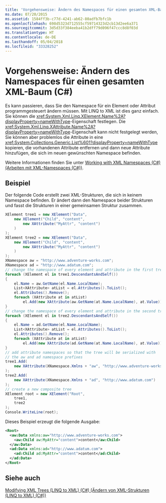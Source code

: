 ```yaml
---
title: 'Vorgehensweise: Ändern des Namespaces für einen gesamten XML-Baum (C#)'
ms.date: 07/20/2015
ms.assetid: 1584ff3b-c77d-4241-ab62-80adfb7bfc1b
ms.openlocfilehash: 698d5323d712555cf59714323d2cb13d2ee6a371
ms.sourcegitcommit: 3d5d33f384eeba41b2dff79d096f47ccc8d8f03d
ms.translationtype: HT
ms.contentlocale: de-DE
ms.lasthandoff: 05/04/2018
ms.locfileid: "33328252"
---
```

# <a name="how-to-change-the-namespace-for-an-entire-xml-tree-c"></a>Vorgehensweise: Ändern des Namespaces für einen gesamten XML-Baum (C#)
Es kann passieren, dass Sie den Namespace für ein Element oder Attribut programmgesteuert ändern müssen. Mit LINQ to XML ist dies ganz einfach. Sie können die <xref:System.Xml.Linq.XElement.Name%2A?displayProperty=nameWithType>-Eigenschaft festlegen. Die <xref:System.Xml.Linq.XAttribute.Name%2A?displayProperty=nameWithType>-Eigenschaft kann nicht festgelegt werden, Sie können aber problemlos die Attribute in eine <xref:System.Collections.Generic.List%601?displayProperty=nameWithType> kopieren, die vorhandenen Attribute entfernen und dann neue Attribute hinzufügen, die sich im neuen gewünschten Namespace befinden.  
  
 Weitere Informationen finden Sie unter [Working with XML Namespaces (C#) (Arbeiten mit XML-Namespaces (C#))](../../../../csharp/programming-guide/concepts/linq/working-with-xml-namespaces.md).  
  
## <a name="example"></a>Beispiel  
 Der folgende Code erstellt zwei XML-Strukturen, die sich in keinem Namespace befinden. Er ändert dann den Namespace beider Strukturen und fasst die Strukturen in einer gemeinsamen Struktur zusammen.  
  
```csharp  
XElement tree1 = new XElement("Data",  
    new XElement("Child", "content",  
        new XAttribute("MyAttr", "content")  
    )  
);  
XElement tree2 = new XElement("Data",  
    new XElement("Child", "content",  
        new XAttribute("MyAttr", "content")  
    )  
);  
XNamespace aw = "http://www.adventure-works.com";  
XNamespace ad = "http://www.adatum.com";  
// change the namespace of every element and attribute in the first tree  
foreach (XElement el in tree1.DescendantsAndSelf())  
{  
    el.Name = aw.GetName(el.Name.LocalName);  
    List<XAttribute> atList = el.Attributes().ToList();  
    el.Attributes().Remove();  
    foreach (XAttribute at in atList)  
        el.Add(new XAttribute(aw.GetName(at.Name.LocalName), at.Value));  
}  
// change the namespace of every element and attribute in the second tree  
foreach (XElement el in tree2.DescendantsAndSelf())  
{  
    el.Name = ad.GetName(el.Name.LocalName);  
    List<XAttribute> atList = el.Attributes().ToList();  
    el.Attributes().Remove();  
    foreach (XAttribute at in atList)  
        el.Add(new XAttribute(ad.GetName(at.Name.LocalName), at.Value));  
}  
// add attribute namespaces so that the tree will be serialized with  
// the aw and ad namespace prefixes  
tree1.Add(  
    new XAttribute(XNamespace.Xmlns + "aw", "http://www.adventure-works.com")  
);  
tree2.Add(  
    new XAttribute(XNamespace.Xmlns + "ad", "http://www.adatum.com")  
);  
// create a new composite tree  
XElement root = new XElement("Root",  
    tree1,  
    tree2  
);  
Console.WriteLine(root);  
```  
  
 Dieses Beispiel erzeugt die folgende Ausgabe:  
  
```xml  
<Root>  
  <aw:Data xmlns:aw="http://www.adventure-works.com">  
    <aw:Child aw:MyAttr="content">content</aw:Child>  
  </aw:Data>  
  <ad:Data xmlns:ad="http://www.adatum.com">  
    <ad:Child ad:MyAttr="content">content</ad:Child>  
  </ad:Data>  
</Root>  
```  
  
## <a name="see-also"></a>Siehe auch  
 [Modifying XML Trees (LINQ to XML) (C#) (Ändern von XML-Strukturen (LINQ to XML) (C#))](../../../../csharp/programming-guide/concepts/linq/modifying-xml-trees-linq-to-xml.md)
